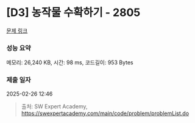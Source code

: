# [D3] 농작물 수확하기 - 2805 

[문제 링크](https://swexpertacademy.com/main/code/problem/problemDetail.do?contestProbId=AV7GLXqKAWYDFAXB) 

### 성능 요약

메모리: 26,240 KB, 시간: 98 ms, 코드길이: 953 Bytes

### 제출 일자

2025-02-26 12:46



> 출처: SW Expert Academy, https://swexpertacademy.com/main/code/problem/problemList.do